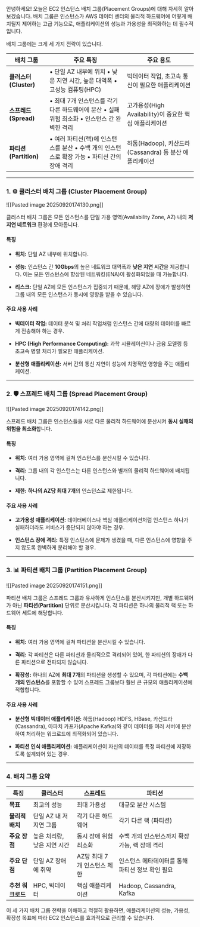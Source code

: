 

안녕하세요! 오늘은 EC2 인스턴스 배치 그룹(Placement Groups)에 대해 자세히 알아보겠습니다. 배치 그룹은 인스턴스가 AWS 데이터 센터의 물리적 하드웨어에 어떻게 배치될지 제어하는 고급 기능으로, 애플리케이션의 성능과 가용성을 최적화하는 데 필수적입니다.

배치 그룹에는 크게 세 가지 전략이 있습니다.

|배치 그룹|주요 특징|주요 용도|
|---|---|---|
|**클러스터 (Cluster)**|• 단일 AZ 내부에 위치 • 낮은 지연 시간, 높은 대역폭 • 고성능 컴퓨팅(HPC)|빅데이터 작업, 초고속 통신이 필요한 애플리케이션|
|**스프레드 (Spread)**|• 최대 7개 인스턴스를 각기 다른 하드웨어에 분산 • 실패 위험 최소화 • 인스턴스 간 완벽한 격리|고가용성(High Availability)이 중요한 핵심 애플리케이션|
|**파티션 (Partition)**|• 여러 파티션(랙)에 인스턴스를 분산 • 수백 개의 인스턴스로 확장 가능 • 파티션 간의 장애 격리|하둡(Hadoop), 카산드라(Cassandra) 등 분산 애플리케이션|

---

### 1. ⚙️ 클러스터 배치 그룹 (Cluster Placement Group)

![[Pasted image 20250920174130.png]]

클러스터 배치 그룹은 모든 인스턴스를 단일 가용 영역(Availability Zone, AZ) 내의 **저지연 네트워크** 환경에 모아둡니다.

#### **특징**

- **위치:** 단일 AZ 내부에 위치합니다.
    
- **성능:** 인스턴스 간 **10Gbps**의 높은 네트워크 대역폭과 **낮은 지연 시간**을 제공합니다. 이는 모든 인스턴스에 향상된 네트워킹(ENA)이 활성화되었을 때 가능합니다.
    
- **리스크:** 단일 AZ에 모든 인스턴스가 집중되기 때문에, 해당 AZ에 장애가 발생하면 그룹 내의 모든 인스턴스가 동시에 영향을 받을 수 있습니다.
    

#### **주요 사용 사례**

- **빅데이터 작업:** 데이터 분석 및 처리 작업처럼 인스턴스 간에 대량의 데이터를 빠르게 전송해야 하는 경우.
    
- **HPC (High Performance Computing):** 과학 시뮬레이션이나 금융 모델링 등 초고속 병렬 처리가 필요한 애플리케이션.
    
- **분산형 애플리케이션:** 서버 간의 통신 지연이 성능에 치명적인 영향을 주는 애플리케이션.
    

---

### 2. 🛡️ 스프레드 배치 그룹 (Spread Placement Group)

![[Pasted image 20250920174142.png]]

스프레드 배치 그룹은 인스턴스들을 서로 다른 물리적 하드웨어에 분산시켜 **동시 실패의 위험을 최소화**합니다.

#### **특징**

- **위치:** 여러 가용 영역에 걸쳐 인스턴스를 분산시킬 수 있습니다.
    
- **격리:** 그룹 내의 각 인스턴스는 다른 인스턴스와 별개의 물리적 하드웨어에 배치됩니다.
    
- **제한:** **하나의 AZ당 최대 7개**의 인스턴스로 제한됩니다.
    

#### **주요 사용 사례**

- **고가용성 애플리케이션:** 데이터베이스나 핵심 애플리케이션처럼 인스턴스 하나가 실패하더라도 서비스가 중단되지 않아야 하는 경우.
    
- **인스턴스 장애 격리:** 특정 인스턴스에 문제가 생겼을 때, 다른 인스턴스에 영향을 주지 않도록 완벽하게 분리해야 할 경우.
    

---

### 3. 📊 파티션 배치 그룹 (Partition Placement Group)

![[Pasted image 20250920174151.png]]

파티션 배치 그룹은 스프레드 그룹과 유사하게 인스턴스를 분산시키지만, 개별 하드웨어가 아닌 **파티션(Partition)** 단위로 분산시킵니다. 각 파티션은 하나의 물리적 랙 또는 하드웨어 세트에 해당합니다.

#### **특징**

- **위치:** 여러 가용 영역에 걸쳐 파티션을 분산시킬 수 있습니다.
    
- **격리:** 각 파티션은 다른 파티션과 물리적으로 격리되어 있어, 한 파티션의 장애가 다른 파티션으로 전파되지 않습니다.
    
- **확장성:** 하나의 AZ에 **최대 7개**의 파티션을 생성할 수 있으며, 각 파티션에는 **수백 개의 인스턴스**를 포함할 수 있어 스프레드 그룹보다 훨씬 큰 규모의 애플리케이션에 적합합니다.
    

#### **주요 사용 사례**

- **분산형 빅데이터 애플리케이션:** 하둡(Hadoop) HDFS, HBase, 카산드라(Cassandra), 아파치 카프카(Apache Kafka)와 같이 데이터를 여러 서버에 분산하여 처리하는 워크로드에 최적화되어 있습니다.
    
- **파티션 인식 애플리케이션:** 애플리케이션이 자신의 데이터를 특정 파티션에 저장하도록 설계되어 있는 경우.
    

---

### 4. 배치 그룹 요약

|특징|클러스터|스프레드|파티션|
|---|---|---|---|
|**목표**|최고의 성능|최대 가용성|대규모 분산 시스템|
|**물리적 배치**|단일 AZ 내 저지연 그룹|각기 다른 하드웨어|각기 다른 랙 (파티션)|
|**주요 장점**|높은 처리량, 낮은 지연 시간|동시 장애 위험 최소화|수백 개의 인스턴스까지 확장 가능, 랙 장애 격리|
|**주요 단점**|단일 AZ 장애에 취약|AZ당 최대 7개 인스턴스 제한|인스턴스 메타데이터를 통해 파티션 정보 확인 필요|
|**추천 워크로드**|HPC, 빅데이터|핵심 애플리케이션|Hadoop, Cassandra, Kafka|

이 세 가지 배치 그룹 전략을 이해하고 적절히 활용하면, 애플리케이션의 성능, 가용성, 확장성 목표에 따라 EC2 인스턴스를 효과적으로 관리할 수 있습니다.